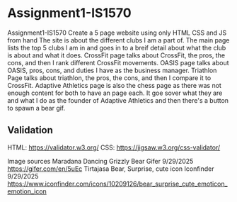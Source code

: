 # Assignment1-IS1570
Assignment1-IS1570 Create a 5 page website using only HTML CSS and JS from hand
The site is about the different clubs I am a part of. The main page lists the top 5 clubs I am in and goes in to a breif detail about what the club is about and what it does. CrossFit page talks about CrossFit, the pros, the cons, and then I rank different CrossFit movements. OASIS page talks about OASIS, pros, cons, and duties I have as the business manager. Triathlon Page talks about triathlon, the pros, the cons, and then I compare it to CrossFit. Adaptive Athletics page is also the chess page as there was not enough content for both to have an page each. It goe sover what they are and what I do as the founder of Adaptive Athletics and then there's a button to spawn a bear gif. 

## Validation
HTML: https://validator.w3.org/
CSS: https://jigsaw.w3.org/css-validator/

Image sources
Maradana Dancing Grizzly Bear Gifer 9/29/2025 https://gifer.com/en/5uEc
Tirtajasa Bear, Surprise, cute icon Iconfinder 9/29/2025 https://www.iconfinder.com/icons/10209126/bear_surprise_cute_emoticon_emotion_icon
